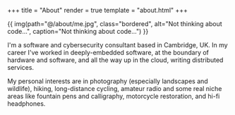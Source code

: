 +++
title = "About"
render = true
template = "about.html"
+++

{{ img(path="@/about/me.jpg", class="bordered", alt="Not thinking about code...", caption="Not thinking about code...") }}

I'm a software and cybersecurity consultant based in Cambridge, UK. In my career I've worked in deeply-embedded software, at the boundary of hardware and software, and all the way up in the cloud, writing distributed services.

My personal interests are in photography (especially landscapes and wildlife), hiking, long-distance cycling, amateur radio and some real niche areas like fountain pens and calligraphy, motorcycle restoration, and hi-fi headphones.